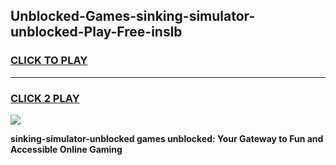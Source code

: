 
## Unblocked-Games-sinking-simulator-unblocked-Play-Free-inslb
<h3>
<a href="https://premium76.site?title=sinking-simulator-unblocked&ref=18A1">CLICK TO PLAY</a></h3>
<hr>

<h3>
<a href="https://premium76.site?title=sinking-simulator-unblocked&ref=18A1">CLICK 2 PLAY</a>
  
</h3>

<a href="https://premium76.site?title=sinking-simulator-unblocked&ref=18A1"><img src="https://clearcache.store/games.png"></a>


**sinking-simulator-unblocked games unblocked: Your Gateway to Fun and Accessible Online Gaming**
